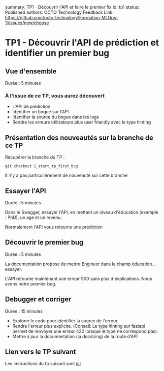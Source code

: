 summary: TP1 - Découvrir l'API et faire le premier fix
id: tp1
status: Published
authors: OCTO Technology
Feedback Link: https://github.com/octo-technology/Formation-MLOps-3/issues/new/choose

# TP1 - Découvrir l'API de prédiction et identifier un premier bug

## Vue d'ensemble

Durée : 5 minutes

### À l'issue de ce TP, vous aurez découvert

- L'API de prediction
- Identifier un bogue sur l'API
- Identifier la source du bogue dans les logs
- Rendre les erreurs utilisateurs plus user friendly avec le type hinting

## Présentation des nouveautés sur la branche de ce TP

Récupérer la branche du TP :

```shell
git checkout 1_start_tp_first_bug
```

Il n'y a pas particulièrement de nouveauté sur cette branche

## Essayer l'API

Durée : 5 minutes

Dans le Swagger, essayer l'API, en mettant un niveau d'éducation (exemple : PhD), un age et un revenu.

Normalement l'API vous retourne une prédiction

## Découvrir le premier bug

Durée : 5 minutes

La documentation propose de mettre Engineer dans le champ éducation... essayer.

L'API retourne maintenant une erreur 500 sans plus d'explications. Nous avons notre premier bug.

## Debugger et corriger

Durée : 15 minutes

- Explorer le code pour identifier la source de l'erreur.
- Rendre l'erreur plus explicite. (Conseil: Le type hinting sur fastapi permet de renvoyer une erreur 422 lorsque le
  type ne correspond pas).
- Mettre à jour la documentation (la docstring) de la route d'API

## Lien vers le TP suivant

Les instructions du tp suivant sont [ici](https://octo-technology.github.io/Formation-MLOps-3/tp2#0)
